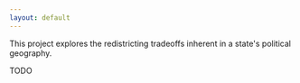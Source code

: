```yaml
---
layout: default
---
```


This project explores the redistricting tradeoffs inherent in a state's political geography.

TODO